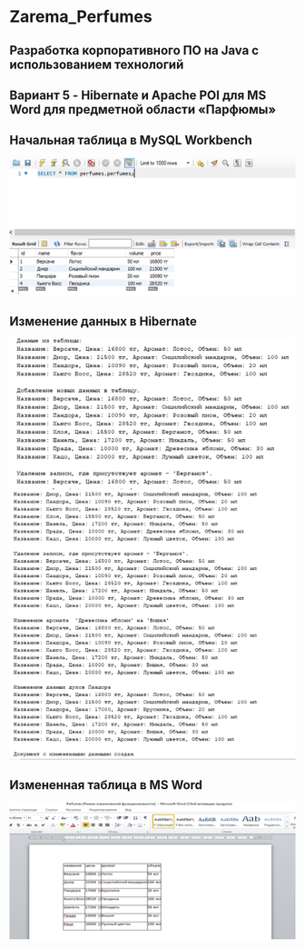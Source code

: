 # Zarema_Perfumes
## Разработка корпоративного ПО на Java с использованием технологий 
## Вариант 5 -  Hibernate и Apache POI для MS Word для предметной области «Парфюмы»
## Начальная таблица в MySQL Workbench
![Снимок](https://github.com/zzoasis/Zarema_Perfumes/blob/master/Снимок1.PNG)
## Изменение данных в Hibernate
![Снимок1](https://github.com/zzoasis/Zarema_Perfumes/blob/master/Снимок4.PNG)
![Снимок2](https://github.com/zzoasis/Zarema_Perfumes/blob/master/Снимок2.PNG)
 ## Измененная таблица в MS Word
![Снимок3](https://github.com/zzoasis/Zarema_Perfumes/blob/master/Снимок3.PNG)

 
